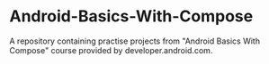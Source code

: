 # Android-Basics-With-Compose
A repository containing practise projects from "Android Basics With Compose" course provided by developer.android.com.
